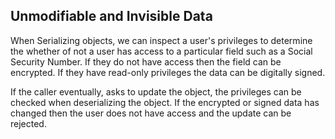 ## Unmodifiable and Invisible Data

When Serializing objects, we can inspect a user's privileges
to determine the whether of not a user has access to a particular 
field such as a Social Security Number. If they do not have access
then the field can be encrypted. If they have read-only privileges
the data can be digitally signed.

If the caller eventually, asks to update the object, the privileges
can be checked when deserializing the object. If the encrypted or 
signed data has changed then the user does not have access and the 
update can be rejected.
